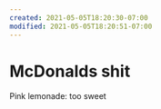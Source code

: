 ```yaml
---
created: 2021-05-05T18:20:30-07:00
modified: 2021-05-05T18:20:51-07:00
---
```


# McDonalds shit

Pink lemonade: too sweet